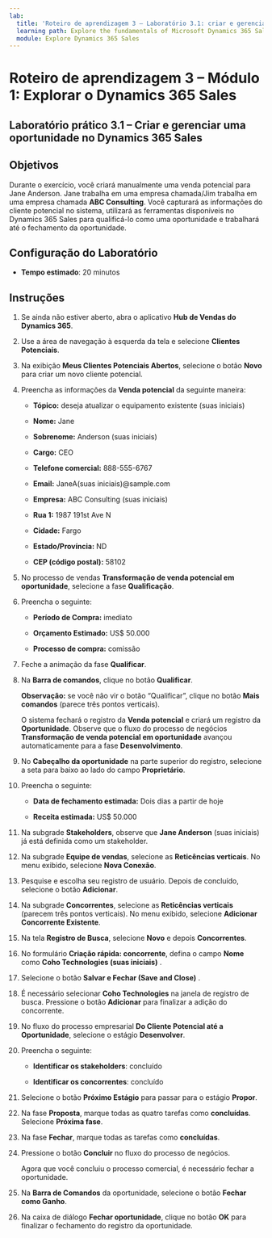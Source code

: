 ```yaml
---
lab:
  title: 'Roteiro de aprendizagem 3 – Laboratório 3.1: criar e gerenciar uma oportunidade no Dynamics 365 Sales'
  learning path: Explore the fundamentals of Microsoft Dynamics 365 Sales
  module: Explore Dynamics 365 Sales
---
```



Roteiro de aprendizagem 3 – Módulo 1: Explorar o Dynamics 365 Sales
========================

## Laboratório prático 3.1 – Criar e gerenciar uma oportunidade no Dynamics 365 Sales 

## Objetivos

Durante o exercício, você criará manualmente uma venda potencial para Jane Anderson. Jane trabalha em uma empresa chamada/Jim trabalha em uma empresa chamada **ABC Consulting**. Você capturará as informações do cliente potencial no sistema, utilizará as ferramentas disponíveis no Dynamics 365 Sales para qualificá-lo como uma oportunidade e trabalhará até o fechamento da oportunidade.

## Configuração do Laboratório

  - **Tempo estimado**: 20 minutos

## Instruções

1. Se ainda não estiver aberto, abra o aplicativo **Hub de Vendas do Dynamics 365**.

2. Use a área de navegação à esquerda da tela e selecione **Clientes Potenciais**. 

3. Na exibição **Meus Clientes Potenciais Abertos**, selecione o botão **Novo** para criar um novo cliente potencial. 

4. Preencha as informações da **Venda potencial** da seguinte maneira:

    - **Tópico:** deseja atualizar o equipamento existente (suas iniciais)

    - **Nome:** Jane

    - **Sobrenome:** Anderson (suas iniciais)

    - **Cargo:** CEO

    - **Telefone comercial:** 888-555-6767

    - **Email:** JaneA(suas iniciais)@sample.com

    - **Empresa:** ABC Consulting (suas iniciais)

    - **Rua 1:** 1987 191st Ave N

    - **Cidade:** Fargo

    - **Estado/Província:** ND

    - **CEP (código postal):** 58102

5. No processo de vendas **Transformação de venda potencial em oportunidade**, selecione a fase **Qualificação**.

6. Preencha o seguinte:

    - **Período de Compra:** imediato

    - **Orçamento Estimado:** US$ 50.000 

    - **Processo de compra:** comissão

7. Feche a animação da fase **Qualificar**. 

8.  Na **Barra de comandos**, clique no botão **Qualificar**. 

    **Observação:** se você não vir o botão “Qualificar”, clique no botão **Mais comandos** (parece três pontos verticais). 

    O sistema fechará o registro da **Venda potencial** e criará um registro da **Oportunidade**. Observe que o fluxo do processo de negócios **Transformação de venda potencial em oportunidade** avançou automaticamente para a fase **Desenvolvimento**. 

9. No **Cabeçalho da oportunidade** na parte superior do registro, selecione a seta para baixo ao lado do campo **Proprietário**. 

10. Preencha o seguinte:

    - **Data de fechamento estimada:** Dois dias a partir de hoje

    - **Receita estimada:** US$ 50.000
    
11. Na subgrade **Stakeholders**, observe que **Jane Anderson** (suas iniciais) já está definida como um stakeholder. 

12. Na subgrade **Equipe de vendas**, selecione as **Reticências verticais**. No menu exibido, selecione **Nova Conexão**. 

13. Pesquise e escolha seu registro de usuário. Depois de concluído, selecione o botão **Adicionar**. 

14. Na subgrade **Concorrentes**, selecione as **Reticências verticais** (parecem três pontos verticais). No menu exibido, selecione **Adicionar Concorrente Existente**. 

15. Na tela **Registro de Busca**, selecione **Novo** e depois **Concorrentes**.

16. No formulário **Criação rápida: concorrente**, defina o campo **Nome** como **Coho Technologies (suas iniciais)** .

17. Selecione o botão **Salvar e Fechar (Save and Close)** .

18. É necessário selecionar **Coho Technologies** na janela de registro de busca. Pressione o botão **Adicionar** para finalizar a adição do concorrente.

19. No fluxo do processo empresarial **Do Cliente Potencial até a Oportunidade**, selecione o estágio **Desenvolver**. 

20. Preencha o seguinte: 

    - **Identificar os stakeholders**: concluído 

    - **Identificar os concorrentes**: concluído 

21. Selecione o botão **Próximo Estágio** para passar para o estágio **Propor**. 

22. Na fase **Proposta**, marque todas as quatro tarefas como **concluídas**. Selecione **Próxima fase**.

23. Na fase **Fechar**, marque todas as tarefas como **concluídas**. 

24. Pressione o botão **Concluir** no fluxo do processo de negócios. 

    Agora que você concluiu o processo comercial, é necessário fechar a oportunidade.

25. Na **Barra de Comandos** da oportunidade, selecione o botão **Fechar como Ganho**.

26. Na caixa de diálogo **Fechar oportunidade**, clique no botão **OK** para finalizar o fechamento do registro da oportunidade. 

